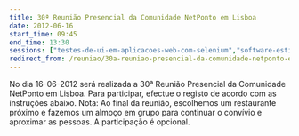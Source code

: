 ```yaml
---
title: 30ª Reunião Presencial da Comunidade NetPonto em Lisboa
date: 2012-06-16
start_time: 09:45
end_time: 13:30
sessions: ["testes-de-ui-em-aplicacoes-web-com-selenium","software-estimation-a-step-closer-to-the-silver-bullet"]
redirect_from: /reuniao/30a-reuniao-presencial-da-comunidade-netponto-em-lisboa/
---
```

No dia 16-06-2012 será realizada a 30ª Reunião Presencial da Comunidade NetPonto em Lisboa. Para participar, efectue o registo de acordo com as instruções abaixo.
Nota: Ao final da reunião, escolhemos um restaurante próximo e fazemos um almoço em grupo para continuar o convívio e aproximar as pessoas. A participação é opcional.
